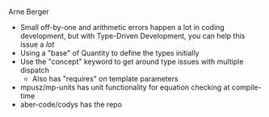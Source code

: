 Arne Berger

- Small off-by-one and arithmetic errors happen a lot in coding development, but with Type-Driven Development, you can help this issue a *lot*
- Using a "base" of Quantity to define the types initially
- Use the "concept" keyword to get around type issues with multiple dispatch
	- Also has "requires" on template parameters
- mpusz/mp-units has unit functionality for equation checking at compile-time
- aber-code/codys has the repo